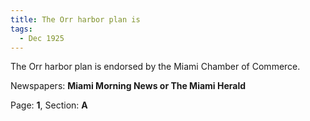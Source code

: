 ```yaml
---  
title: The Orr harbor plan is  
tags:  
  - Dec 1925  
---  
```

  
The Orr harbor plan is endorsed by the Miami Chamber of Commerce.  
  
Newspapers: **Miami Morning News or The Miami Herald**  
  
Page: **1**, Section: **A** 
